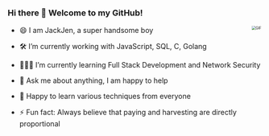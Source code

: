 ### Hi there 👋 Welcome to my GitHub!

- <img align="right" alt="GIF" src="https://media.giphy.com/media/iIqmM5tTjmpOB9mpbn/giphy.gif" style="zoom:50%;" />😄 I am JackJen, a super handsome boy

- 🛠 I’m currently working with JavaScript, SQL, C, Golang

- 👨🏻‍💻 I’m currently learning Full Stack Development and Network Security

- 💬 Ask me about anything, I am happy to help

- 🏫 Happy to learn various techniques from everyone

- ⚡ Fun fact: Always believe that paying and harvesting are directly proportional

